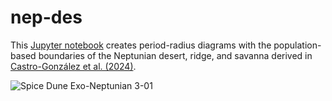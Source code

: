 # **nep-des**
This [Jupyter notebook](https://jupyter.org/) creates period-radius diagrams with the population-based boundaries of the Neptunian desert, ridge, and savanna derived in [Castro-González et al. (2024)](https://ui.adsabs.harvard.edu/abs/2024A%26A...689A.250C/abstract). 

![Spice Dune Exo-Neptunian 3-01](https://github.com/user-attachments/assets/002e0883-51a5-4529-8e50-fa0eb0751ca9)
